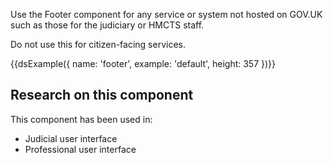 Use the Footer component for any service or system not hosted on GOV.UK such as those for the judiciary or HMCTS staff.

Do not use this for citizen-facing services.

{{dsExample({
  name: 'footer',
  example: 'default',
  height: 357
})}}

## Research on this component

This component has been used in:

- Judicial user interface
- Professional user interface